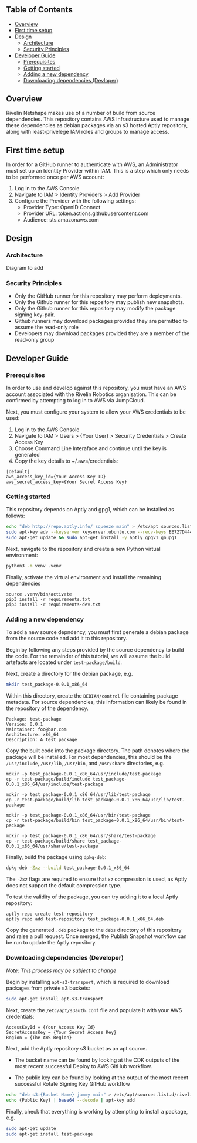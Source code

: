 #

## Table of Contents

- [Overview](#overview)
- [First time setup](#first-time-setup)
- [Design](#design)
   - [Architecture](#architecture)
   - [Security Principles](#security-principles)
- [Developer Guide](#developer-guide)
   - [Prerequisites](#prerequisites)
   - [Getting started](#getting-started)
   - [Adding a new dependency](#adding-a-new-dependency)
   - [Downloading dependencies (Devloper)](#downloading-dependencies-as-a-developer)

## Overview

Rivelin Netshape makes use of a number of build from source dependencies. This repository contains AWS infrastructure used to manage these dependencies as debian packages via an s3 hosted Aptly repository, along with least-privelege IAM roles and groups to manage access.

## First time setup

In order for a GitHub runner to authenticate with AWS, an Administrator must set up an Identity Provider within IAM. This is a step which only needs to be performed once per AWS account:

1. Log in to the AWS Console
2. Navigate to IAM > Identity Providers > Add Provider
3. Configure the Provider with the following settings:
   - Provider Type: OpenID Connect
   - Provider URL: token.actions.githubusercontent.com
   - Audience: sts.amazonaws.com

## Design

### Architecture

Diagram to add

### Security Principles

- Only the GitHub runner for this repository may perform deployments.
- Only the Github runner for this repository may publish new snapshots.
- Only the Github runner for this repository may modify the package signing key-pair.
- Github runners may download packages provided they are permitted to assume the read-only role
- Developers may download packages provided they are a member of the read-only group

## Developer Guide

### Prerequisites

In order to use and develop against this repository, you must have an AWS account associated with the Rivelin Robotics organisation. This can be confirmed by attempting to log in to AWS via JumpCloud.

Next, you must configure your system to allow your AWS credentials to be used:

1. Log in to the AWS Console
2. Navigate to IAM > Users > \{Your User\} > Security Credentials > Create Access Key
3. Choose Command Line Interaface and continue until the key is generated
4. Copy the key details to ~/.aws/credentials:

```
[default]
aws_access_key_id={Your Access Key ID}
aws_secret_access_key={Your Secret Access Key}
```

### Getting started

This repository depends on Aptly and gpg1, which can be installed as follows:

```sh
echo "deb http://repo.aptly.info/ squeeze main" > /etc/apt sources.list.d/aptly.list
sudo apt-key adv --keyserver keyserver.ubuntu.com --recv-keys EE727D4449467F0E
sudo apt-get update && sudo apt-get install -y aptly gpgv1 gnupg1
```

Next, navigate to the repository and create a new Python virtual environment:

```sh
python3 -m venv .venv
```

Finally, activate the virtual environment and install the remaining dependencies
```
source .venv/bin/activate
pip3 install -r requirements.txt
pip3 install -r requirements-dev.txt
```

### Adding a new dependency

To add a new source depndency, you must first generate a debian package from the source code and add it to this repository.

Begin by following any steps provided by the source dependency to build the code. For the remainder of this tutorial, we will assume the build artefacts are located under `test-package/build`.

Next, create a directory for the debian package, e.g.

```sh
mkdir test_package-0.0.1_x86_64
```

Within this directory, create the `DEBIAN/control` file containing package metadata. For source dependencies, this information can likely be found in the repository of the dependency.

```
Package: test-package
Version: 0.0.1
Maintainer: foo@bar.com
Architecture: x86_64
Description: A test package
```

Copy the built code into the package directory. The path denotes where the package will be installed. For most dependencies, this should be the `/usr/include`, `/usr/lib`, `/usr/bin`, and `/usr/share` directories, e.g.

```
mdkir -p test_package-0.0.1_x86_64/usr/include/test-package
cp -r test-package/build/include test_package-0.0.1_x86_64/usr/include/test-package

mdkir -p test_package-0.0.1_x86_64/usr/lib/test-package
cp -r test-package/build/lib test_package-0.0.1_x86_64/usr/lib/test-package

mdkir -p test_package-0.0.1_x86_64/usr/bin/test-package
cp -r test-package/build/bin test_package-0.0.1_x86_64/usr/bin/test-package

mdkir -p test_package-0.0.1_x86_64/usr/share/test-package
cp -r test-package/build/share test_package-0.0.1_x86_64/usr/share/test-package
```

Finally, build the package using `dpkg-deb`:

```sh
dpkg-deb -Zxz --build test_package-0.0.1_x86_64
```

The `-Zxz` flags are required to ensure that `xz` compression is used, as Aptly does not support the default compression type.

To test the validity of the package, you can try adding it to a local Aptly repository:

```
aptly repo create test-repository
aptly repo add test-repository test_package-0.0.1_x86_64.deb
```

Copy the generated `.deb` package to the `debs` directory of this repository and raise a pull request. Once merged, the Publish Snapshot workflow can be run to update the Aptly repository.

### Downloading dependencies (Developer)

_Note: This process may be subject to change_

Begin by installing `apt-s3-transport`, which is required to download packages from private s3 buckets:

```sh
sudo apt-get install apt-s3-transport
```

Next, create the `/etc/apt/s3auth.conf` file and populate it with your AWS credentials:

```
AccessKeyId = {Your Access Key Id}
SecretAccessKey = {Your Secret Access Key}
Region = {The AWS Region}
```

Next, add the Aptly repository s3 bucket as an apt source.

 - The bucket name can be found by looking at the CDK outputs of the most recent successful Deploy to AWS GitHub workflow.

 - The public key can be found by looking at the output of the most recent successful Rotate Signing Key GitHub workflow

```sh
echo "deb s3:{Bucket Name} jammy main" > /etc/apt/sources.list.d/rivelin-dependencies.list
echo {Public Key} | base64 --decode | apt-key add
```

Finally, check that everything is working by attempting to install a package, e.g.

```sh
sudo apt-get update
sudo apt-get install test-package
```